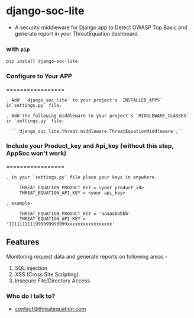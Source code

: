 # django-soc-lite #

* A security middleware for Django app to Detect OWASP Top Basic and generate report in your ThreatEquation dashboard.


### with ``pip`` ###
    
    pip install django-soc-lite


### Configure to Your APP ###
=================

    . Add  `django_soc_lite` to your project's `INSTALLED_APPS` in`settings.py` file.
    
    . Add the following middleware to your project's `MIDDLEWARE_CLASSES` in `settings.py` file:
    
      ``'django_soc_lite.threat.middleware.ThreatEquationMiddleware',``
      
      
### Include your Product_key and Api_key (without this step, AppSoc won't work) ###
================= 

    . in your `settings.py` file place your keys in anywhere.

         THREAT_EQUATION_PRODUCT_KEY = <your product_id>
         THREAT_EQUATION_API_KEY = <your api_key>

    . example-

         THREAT_EQUATION_PRODUCT_KEY = 'aaaaabbbbb'
         THREAT_EQUATION_API_KEY = '1111111111999999999999xxxxxxxxxxxxxxxxx'


## Features ##

Monitoring request data and generate reports on following areas -

1. SQL injection
3. XSS (Cross Site Scripting)
4. Insecure File/Directory Access


### Who do I talk to? ###

* contact@threatequation.com